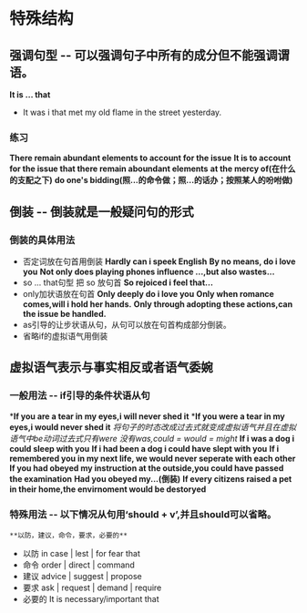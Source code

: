 # 特殊结构
## 强调句型 -- 可以强调句子中所有的成分但不能强调谓语。
  **It is ... that**
  + It was i that met my old flame in the street yesterday.
  ### 练习
  **There remain abundant elements to account for the issue**
  **It is to account for the issue that there remain aboundant elements**
  **at the mercy of(在什么的支配之下)**
  **do one's bidding(照...的命令做；照...的话办；按照某人的吩咐做)**

## 倒装 -- 倒装就是一般疑问句的形式
  ### 倒装的具体用法
  + 否定词放在句首用倒装
    **Hardly can i speek English**
    **By no means, do i love you**
    **Not only does playing phones influence ...,but also wastes...** 
  + so ... that句型 把 so 放句首
    **So rejoiced i feel that...**
  + only加状语放在句首
    **Only deeply do i love you**
    **Only when romance comes,will i hold her hands.**
    **Only through adopting these actions,can the issue be handled.**
  + as引导的让步状语从句，从句可以放在句首构成部分倒装。
  + 省略if的虚拟语气用倒装

## 虚拟语气表示与事实相反或者语气委婉
  ### 一般用法 -- if引导的条件状语从句
  ***If you are a tear in my eyes,i will never shed it**
  ***If you were a tear in my eyes,i would never shed it**
  *将句子的时态改成过去式就变成虚拟语气并且在虚拟语气中be动词过去式只有were 没有was,could = would = might*
  **If i was a dog i could sleep with you**
  **If i had been a dog i could have slept with you**
  **If i remembered you in my next life, we would never seperate with each other**
  **If you had obeyed my instruction at the outside,you could have passed the examination**
  **Had you obeyed my...(倒装)**
  **If every citizens raised a pet in their home,the envirnoment would be destoryed**
  ### 特殊用法 -- 以下情况从句用‘should + v’,并且should可以省略。
    **以防，建议，命令，要求，必要的**
  + 以防 in case | lest | for fear that
  + 命令 order | direct | command
  + 建议 advice | suggest | propose 
  + 要求 ask | request | demand | require
  + 必要的 It is necessary/important that